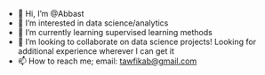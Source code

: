 - 👋 Hi, I’m @Abbast
- 👀 I’m interested in data science/analytics
- 🌱 I’m currently learning supervised learning methods
- 💞️ I’m looking to collaborate on data science projects! Looking for additional experience wherever I can get it
- 📫 How to reach me; email: tawfikab@gmail.com
<!---
Abbast/Abbast is a ✨ special ✨ repository because its `README.md` (this file) appears on your GitHub profile.
You can click the Preview link to take a look at your changes.
--->
